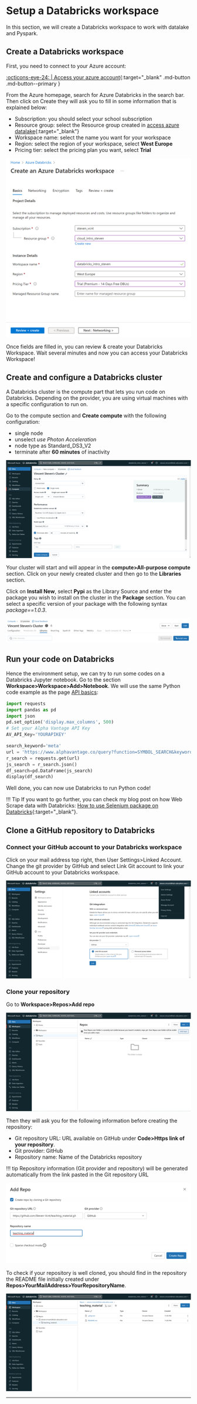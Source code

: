 # Setup a Databricks workspace

In this section, we will create a Databricks workspace to work with datalake and Pyspark.

## Create a Databricks workspace

First, you need to connect to your Azure account:

[:octicons-eye-24: | Access your azure account](https://portal.azure.com/#home){:target="_blank" .md-button .md-button--primary }

From the Azure homepage, search for Azure Databricks in the search bar. Then click on Create they will ask you to fill in some information that is explained below:

- Subscription: you should select your school subscription
- Resource group: select the Resource group created in [access azure datalake](6.Access_Azure_datalake_local.md){:target="_blank"}
- Workspace name: select the name you want for your workspace
- Region: select the region of your workspace, select **West Europe**
- Pricing tier: select the pricing plan you want, select **Trial**

![image](../../../assets/images/azure_create_databricks_ws.png)

Once fields are filled in, you can review & create your Databricks Workspace. Wait several minutes and now you can access your Databricks Workspace!

## Create and configure a Databricks cluster

A Databricks cluster is the compute part that lets you run code on Databricks. Depending on the provider, you are using virtual machines with a specific configuration to run on.

Go to the compute section and **Create compute** with the following configuration:

- single node
- unselect *use Photon Acceleration*
- node type as Standard_DS3_V2
- terminate after **60 minutes** of inactivity

![image](../../../assets/images/azure_databricks_create_compute.png)

Your cluster will start and will appear in the **compute>All-purpose compute** section. Click on your newly created cluster and then go to the **Libraries** section.

Click on **Install New**, select **Pypi** as the Library Source and enter the package you wish to install on the cluster in the **Package** section. You can select a specific version of your package with the following syntax *package==1.0.3*.

![image](../../../assets/images/cluster-library-head.png)

## Run your code on Databricks

Hence the environment setup, we can try to run some codes on a Databricks Jupyter notebook. Go to the section **Workspace>Workspace>Add>Notebook**.
We will use the same Python code example as the page [API basics](3.api_basics.md):

```python title="Import Python packages"
import requests
import pandas as pd
import json
pd.set_option('display.max_columns', 500)
# Set your Alpha Vantage API Key
AV_API_Key='YOURAPIKEY'
```

```python title="Search a ticker by keyword"
search_keyword='meta'
url = 'https://www.alphavantage.co/query?function=SYMBOL_SEARCH&keywords={searchKeyword}&apikey={apiKey}'.format(apiKey=AV_API_Key, searchKeyword=search_keyword)
r_search = requests.get(url)
js_search = r_search.json()
df_search=pd.DataFrame(js_search)
display(df_search)
```

Well done, you can now use Databricks to run Python code!

!!! Tip
    If you want to go further, you can check my blog post on how Web Scrape data with Databricks: [How to use Selenium package on Databricks](../../../blog/posts/selenium_chrome_chromedriver_databricks.md){:target="_blank"}.

## Clone a GitHub repository to Databricks

### Connect your GitHub account to your Databricks workspace

Click on your mail address top right, then User Settings>Linked Account. Change the git provider by GitHub and select Link Git account to link your GitHub account to your Databricks workspace.

![image](../../../assets/images/azure_databricks_link_github.png)

### Clone your repository

Go to **Workspace>Repos>Add repo**

![image](../../../assets/images/azure_databricks_clone_repository.png)

Then they will ask you for the following information before creating the repository:

- Git repository URL: URL available on GitHub under **Code>Https link of your repository**.
- Git provider: GitHub
- Repository name: Name of the Databricks repository

!!! tip
    Repository information (Git provider and repository) will be generated automatically from the link pasted in the Git repository URL

![image](../../../assets/images/azure_databricks_add_repo_github.png)

To check if your repository is well cloned, you should find in the repository the README file initially created under **Repos>YourMailAddress>YourRepositoryName**.

![image](../../../assets/images/azure_databricks_repo_created.png)

---
